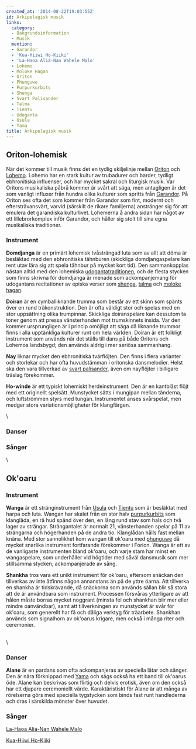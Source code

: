 ```yaml
---
created_at: '2014-08-22T19:03:55Z'
id: Arkipelagisk musik
links:
  category:
  - Bakgrundsinformation
  - Musik
  mention:
  - Garandor
  - 'Kua-Hiiwi Ho-Kiiki'
  - 'La-Haoa Aliá-Nan Wahele Malo'
  - Lohemo
  - Moloke Hagan
  - Oriton
  - Phunguwe
  - Purpurkurbits
  - Shenga
  - Svart Palisander
  - Talma
  - Tientu
  - Udoganta
  - Usula
  - Yama
title: Arkipelagisk musik
---
```


Oriton-lohemisk
---------------

När det kommer till musik finns det en tydlig skiljelinje mellan [Oriton] och [Lohemo]. Lohemo har
en stark kultur av trubadurer och barder, tydligt ebhronitiska influenser, och har mycket sakral och
liturgisk musik. Var Oritons musikaliska påbrå kommer är svårt att säga, men antagligen är det som
vanligt influxer från hundra olika kulturer som spritts från [Garandor]. På Oriton ses ofta det som
kommer från Garandor som fint, modernt och eftersträvansvärt, varvid (särskilt de rikare familjerna)
anstränger sig för att emulera det garandiska kulturlivet. Lohemerna å andra sidan har något av ett
lillebrorkomplex inför Garandor, och håller sig stolt till sina egna musikaliska traditioner.

### Instrument

**Domdjanga** är en primärt lohemisk tvåsträngad luta som av allt att döma är besläktad med den
ebhronitiska tâhnburen (skickliga domdjangaspelare kan rent utav lära sig att spela tâhnbur på
mycket kort tid). Den sammankopplas nästan alltid med den lohemiska [udogantatraditionen], och de
flesta stycken som finns skrivna för domdjanga är menade som ackompanjemang för udogantans
recitationer av episka verser som [shenga], [talma] och [moloke hagan].

**Doiran** är en cymballiknande trumma som består av ett skinn som spänts över en rund
träkonstruktion. Den är ofta väldigt stor och spelas med en stor uppsättning olika trumpinnar.
Skickliga doiranspelare kan dessutom ta toner genom att pressa vänsterhanden mot trumskinnets
insida. Var den kommer ursprungligen är i princip omöjligt att säga då liknande trummor finns i alla
upptänkliga kulturer runt om hela världen. Doiran är ett folkligt instrument som används när det
ställs till dans på både Oritons och Lohemos landsbygd; den används aldrig i mer seriösa sammanhang.

**Nay** liknar mycket den ebhronitiska tvärflöjten. Den finns i flera varianter och storlekar och
har ofta huvudstämman i oritonska dansmelodier. Helst ska den vara tillverkad av [svart palisander],
även om nayflöjter i billigare träslag förekommer.

**Ho-winde** är ett typiskt lohemiskt herdeinstrument. Den är en kantblåst flöjt med ett originellt
spelsätt. Munstycket sätts i mungipan mellan tänderna, och luftströmmen styrs med tungan.
Instrumentet anses svårspelat, men medger stora variationsmöjligheter för klangfärgen.

\

### Danser

### Sånger

\

Ok'oaru
-------

### Instrument

**Wanga** är ett stränginstrument från [Usula] och [Tientu] som är besläktat med harpa och luta.
Wangan har skalet från en stor halv [purpurkurbits] som klanglåda, en rå hud spänd över den, en lång
rund stav som hals och två lager av strängar. Strängantalet är normalt 21, vänsterhanden spelar på
11 av strängarna och högerhanden på de andra tio. Klanglådan hålls fast mellan knäna. Med stor
sannolikhet kom wangan till ok'oaru med [phunguwe] då mycket snarlika instrument fortfarande
förekommer i Forion. Wanga är ett av de vanligaste instrumenten bland ok'oaru, och varje stam har
minst en wangaspelare, som underhåller vid högtider med såväl dansmusik som mer stillsamma stycken,
ackompanjerade av sång.

**Shankha** tros vara ett unikt instrument för ok'oaru, eftersom snäckan den tillverkas av inte
åtfinns någon annanstans än på de yttre öarna. Att tillverka en shankha är tidskrävande, då
snäckorna som används sällan blir så stora att de är användbara som instrument. Processen försvåras
ytterligare av att hålen måste borras mycket noggrant (minsta fel och shankhan blir mer eller mindre
oanvändbar), samt att tillverkningen av munstycket är svår för ok'oaru, som generellt har få och
dåliga verktyg för träarbete. Shankhan används som signalhorn av ok'oarus krigare, men också i många
riter och ceremonier.

\
\

### Danser

**Alane** är en pardans som ofta ackompanjeras av speciella låtar och sånger. Den är nära förknippad
med [Yama] och sägs också ha ett band till ok'oarus öde. Alane kan beskrivas som flirtig och delvis
erotisk, även om den också har ett djupare ceremoniellt värde. Karaktäristiskt för Alane är att
många av rörelserna görs med speciella tygstycken som binds fast runt handlederna och dras i
särskilda mönster över huvudet.

### Sånger

[La-Haoa Aliá-Nan Wahele Malo]

[Kua-Hiiwi Ho-Kiiki]

  [Oriton]: Oriton
  [Lohemo]: Lohemo
  [Garandor]: Garandor
  [udogantatraditionen]: Udoganta
  [shenga]: Shenga
  [talma]: Talma
  [moloke hagan]: Moloke_Hagan
  [svart palisander]: Svart_Palisander
  [Usula]: Usula
  [Tientu]: Tientu
  [purpurkurbits]: Purpurkurbits
  [phunguwe]: Phunguwe
  [Yama]: Yama
  [La-Haoa Aliá-Nan Wahele Malo]: La-Haoa_Aliá-Nan_Wahele_Malo
  [Kua-Hiiwi Ho-Kiiki]: Kua-Hiiwi_Ho-Kiiki